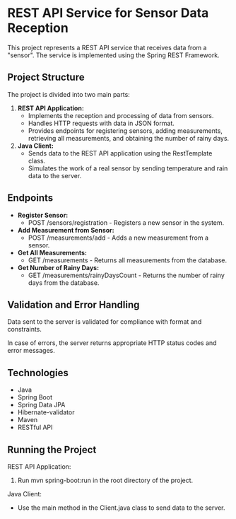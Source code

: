 REST API Service for Sensor Data Reception
====================================================

This project represents a REST API service that receives data from a "sensor". The service is implemented using the Spring REST Framework.

Project Structure
-----------------

The project is divided into two main parts:

1.  **REST API Application:**
    *   Implements the reception and processing of data from sensors.
    *   Handles HTTP requests with data in JSON format.
    *   Provides endpoints for registering sensors, adding measurements, retrieving all measurements, and obtaining the number of rainy days.
2.  **Java Client:**
    *   Sends data to the REST API application using the RestTemplate class.
    *   Simulates the work of a real sensor by sending temperature and rain data to the server.

Endpoints
---------

*   **Register Sensor:**
    *   POST /sensors/registration - Registers a new sensor in the system.
*   **Add Measurement from Sensor:**
    *   POST /measurements/add - Adds a new measurement from a sensor.
*   **Get All Measurements:**
    *   GET /measurements - Returns all measurements from the database.
*   **Get Number of Rainy Days:**
    *   GET /measurements/rainyDaysCount - Returns the number of rainy days from the database.

Validation and Error Handling
-----------------------------

Data sent to the server is validated for compliance with format and constraints.

In case of errors, the server returns appropriate HTTP status codes and error messages.

Technologies
------------

*   Java
*   Spring Boot
*   Spring Data JPA
*   Hibernate-validator
*   Maven
*   RESTful API

Running the Project
-------------------

REST API Application:

1.  Run mvn spring-boot:run in the root directory of the project.

Java Client:

*   Use the main method in the Client.java class to send data to the server.
